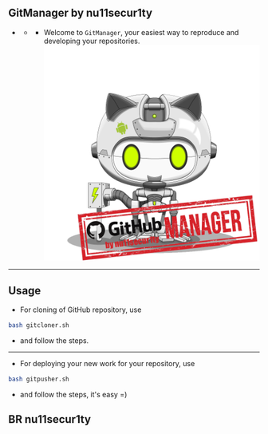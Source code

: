 ## GitManager by nu11secur1ty
- - - Welcome to `GitManager`, your easiest way to reproduce and developing your repositories.
![](https://github.com/nu11secur1ty/GitHubManager/blob/main/docs/GitHubManagerR.png)

---------------------------------------------------------------------------------------------------
## Usage 
- For cloning of GitHub repository, use
```bash
bash gitcloner.sh
```
- and follow the steps.
---------------------------------------------------------------------------------------------------
- For deploying your new work for your repository, use
```bash
bash gitpusher.sh
```
- and follow the steps, it's easy =)

## BR nu11secur1ty

